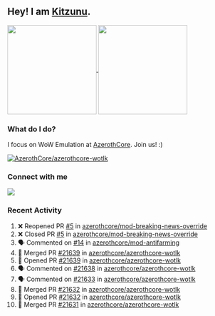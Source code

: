 ## Hey! I am [Kitzunu](https://Github.com/Kitzunu).

<!--
[![Kitzunu's Github stats](https://github-readme-stats.vercel.app/api?username=kitzunu&theme=github_dark&show_icons=true&number_format=long)](https://github.com/Kitzunu)

[![Kitzunu's Language stats](https://github-readme-stats.vercel.app/api/top-langs/?username=Kitzunu&layout=donut&theme=github_dark)](https://github.com/Kitzunu)
-->

<a href="https://github.com/Kitzunu">
  <img height=200 align="center" src="https://github-readme-stats.vercel.app/api?username=kitzunu&theme=github_dark&show_icons=true&number_format=long" />
</a>
<a href="https://github.com/Kitzunu">
  <img height=200 align="center" src="https://github-readme-stats.vercel.app/api/top-langs/?username=Kitzunu&layout=donut&theme=github_dark" />
</a>

### What do I do?

I focus on WoW Emulation at [AzerothCore](https://github.com/AzerothCore). Join us! :)

[![AzerothCore/azerothcore-wotlk](https://github-readme-stats.vercel.app/api/pin/?username=AzerothCore&repo=azerothcore-wotlk&theme=github_dark&show_owner=true)](https://github.com/azerothcore/azerothcore-wotlk)

### Connect with me
[![](https://img.shields.io/badge/AzerothCore%20Discord-Connect%20with%20me!-green)](https://discord.com/invite/gkt4y2x)

### Recent Activity

<!--START_SECTION:activity-->
1. ❌ Reopened PR [#5](https://github.com/azerothcore/mod-breaking-news-override/pull/5) in [azerothcore/mod-breaking-news-override](https://github.com/azerothcore/mod-breaking-news-override)
2. ❌ Closed PR [#5](https://github.com/azerothcore/mod-breaking-news-override/pull/5) in [azerothcore/mod-breaking-news-override](https://github.com/azerothcore/mod-breaking-news-override)
3. 🗣 Commented on [#14](https://github.com/azerothcore/mod-antifarming/pull/14#issuecomment-2692847499) in [azerothcore/mod-antifarming](https://github.com/azerothcore/mod-antifarming)
4. 🎉 Merged PR [#21639](https://github.com/azerothcore/azerothcore-wotlk/pull/21639) in [azerothcore/azerothcore-wotlk](https://github.com/azerothcore/azerothcore-wotlk)
5. 💪 Opened PR [#21639](https://github.com/azerothcore/azerothcore-wotlk/pull/21639) in [azerothcore/azerothcore-wotlk](https://github.com/azerothcore/azerothcore-wotlk)
6. 🗣 Commented on [#21638](https://github.com/azerothcore/azerothcore-wotlk/pull/21638#issuecomment-2692831779) in [azerothcore/azerothcore-wotlk](https://github.com/azerothcore/azerothcore-wotlk)
7. 🗣 Commented on [#21633](https://github.com/azerothcore/azerothcore-wotlk/pull/21633#issuecomment-2692818751) in [azerothcore/azerothcore-wotlk](https://github.com/azerothcore/azerothcore-wotlk)
8. 🎉 Merged PR [#21632](https://github.com/azerothcore/azerothcore-wotlk/pull/21632) in [azerothcore/azerothcore-wotlk](https://github.com/azerothcore/azerothcore-wotlk)
9. 💪 Opened PR [#21632](https://github.com/azerothcore/azerothcore-wotlk/pull/21632) in [azerothcore/azerothcore-wotlk](https://github.com/azerothcore/azerothcore-wotlk)
10. 🎉 Merged PR [#21631](https://github.com/azerothcore/azerothcore-wotlk/pull/21631) in [azerothcore/azerothcore-wotlk](https://github.com/azerothcore/azerothcore-wotlk)
<!--END_SECTION:activity-->
